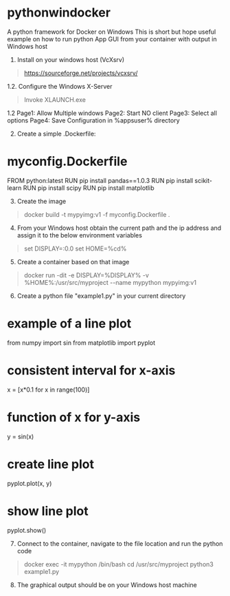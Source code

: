 # pythonwindocker
A python framework for Docker on Windows
This is short but hope useful example on how to run python App GUI from your container with output in Windows host

1. Install on your windows host (VcXsrv)
> https://sourceforge.net/projects/vcxsrv/

1.2. Configure the Windows X-Server
> Invoke XLAUNCH.exe

1.2 Page1: Allow Multiple windows
    Page2: Start NO client
    Page3: Select all options
    Page4: Save Configuration in %appsuser% directory

2. Create a simple .Dockerfile:
# myconfig.Dockerfile
FROM python:latest
RUN  pip install pandas==1.0.3
RUN  pip install scikit-learn
RUN  pip install scipy
RUN  pip install matplotlib

3. Create the image
> docker build -t mypyimg:v1 -f myconfig.Dockerfile . 

4. From your Windows host obtain the current path and the ip address and assign it to the below environment variables
> set DISPLAY=<hostipaddress>:0.0
> set HOME=%cd%
  
5. Create a container based on that image
> docker run -dit -e DISPLAY=%DISPLAY% -v %HOME%:/usr/src/myproject --name mypython mypyimg:v1

6. Create a python file "example1.py" in your current directory

# example of a line plot
from numpy import sin
from matplotlib import pyplot
# consistent interval for x-axis
x = [x*0.1 for x in range(100)]
# function of x for y-axis
y = sin(x)
# create line plot
pyplot.plot(x, y)
# show line plot
pyplot.show()

7. Connect to the container, navigate to the file location and run the python code

> docker exec -it mypython /bin/bash
> cd /usr/src/myproject
> python3 example1.py

8. The graphical output should be on your Windows host machine
